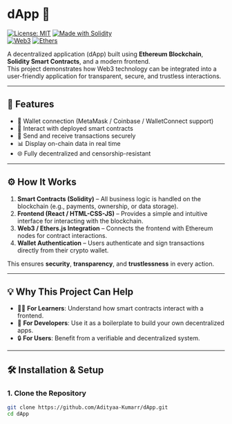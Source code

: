 # dApp 🚀

[![License: MIT](https://img.shields.io/badge/License-MIT-blue.svg)](LICENSE)
[![Made with Solidity](https://img.shields.io/badge/Solidity-^0.8.0-black)](https://soliditylang.org/)  
[![Web3](https://img.shields.io/badge/Web3.js-Ethereum-brightgreen)](https://web3js.readthedocs.io/) 
[![Ethers](https://img.shields.io/badge/Ethers.js-Blockchain-yellow)](https://docs.ethers.io/)  

A decentralized application (dApp) built using **Ethereum Blockchain**, **Solidity Smart Contracts**, and a modern frontend.  
This project demonstrates how Web3 technology can be integrated into a user-friendly application for transparent, secure, and trustless interactions.

---

## 📌 Features
- 🔗 Wallet connection (MetaMask / Coinbase / WalletConnect support)  
- 📝 Interact with deployed smart contracts  
- 💸 Send and receive transactions securely  
- 📊 Display on-chain data in real time  
- 🌐 Fully decentralized and censorship-resistant  

---

## ⚙️ How It Works
1. **Smart Contracts (Solidity)** – All business logic is handled on the blockchain (e.g., payments, ownership, or data storage).  
2. **Frontend (React / HTML-CSS-JS)** – Provides a simple and intuitive interface for interacting with the blockchain.  
3. **Web3 / Ethers.js Integration** – Connects the frontend with Ethereum nodes for contract interactions.  
4. **Wallet Authentication** – Users authenticate and sign transactions directly from their crypto wallet.  

This ensures **security**, **transparency**, and **trustlessness** in every action.

---

## 💡 Why This Project Can Help
- 🧑‍🎓 **For Learners**: Understand how smart contracts interact with a frontend.  
- 💼 **For Developers**: Use it as a boilerplate to build your own decentralized apps.  
- 🔒 **For Users**: Benefit from a verifiable and decentralized system.  

---

## 🛠️ Installation & Setup

### 1. Clone the Repository
```bash
git clone https://github.com/Adityaa-Kumarr/dApp.git
cd dApp
